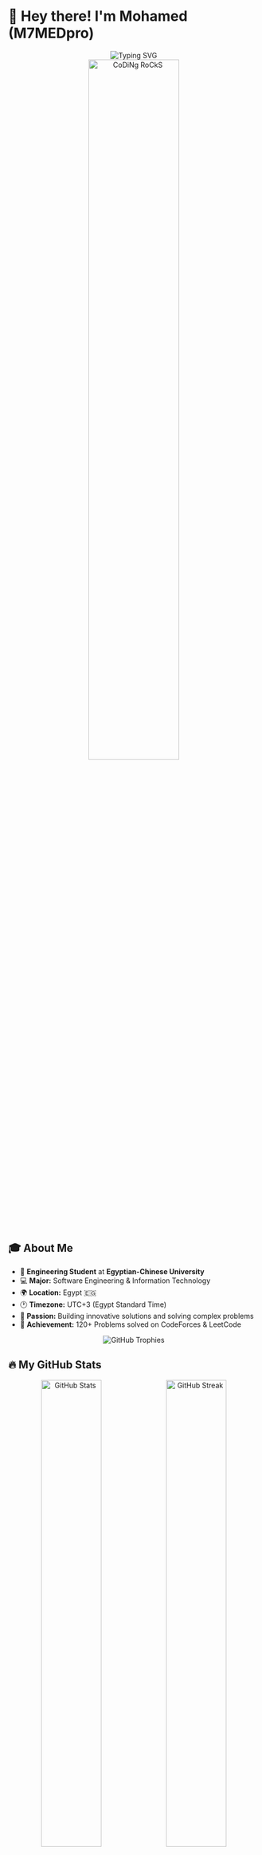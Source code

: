 # 👋 Hey there! I'm Mohamed (M7MEDpro)

<div align="center">
  <img src="https://readme-typing-svg.herokuapp.com?font=Fira+Code&size=30&duration=3000&pause=1000&color=00D9FF&background=00000000&center=true&vCenter=true&width=600&lines=Software+Engineering+Student;Problem+Solver+%26+Developer;Arduino+%26+IoT+Enthusiast;VB.NET+%26+Java+Developer;120%2B+Problems+Solved!" alt="Typing SVG" />
</div>

<div align="center">
  <img src="https://github.com/SP-XD/SP-XD/blob/main/images/dev-working_rounded.gif?raw=true" href="https://github.com/M7MEDpro" alt="CoDiNg RoCkS" width="60%"/>
</div>

## 🎓 About Me

- 🏫 **Engineering Student** at **Egyptian-Chinese University**  
- 💻 **Major:** Software Engineering & Information Technology  
- 🌍 **Location:** Egypt 🇪🇬  
- 🕐 **Timezone:** UTC+3 (Egypt Standard Time)  
- 🎯 **Passion:** Building innovative solutions and solving complex problems  
- 🧩 **Achievement:** 120+ Problems solved on CodeForces & LeetCode  

<div align="center">
  <img src="https://github-profile-trophy.vercel.app/?username=M7MEDpro&theme=radical&no-frame=false&no-bg=false&margin-w=4&column=7" alt="GitHub Trophies"/>
</div>

## 🔥 My GitHub Stats

<div align="center">
  <img width="49%" src="https://github-readme-stats.vercel.app/api?username=M7MEDpro&show_icons=true&theme=radical&hide_border=true&count_private=true" alt="GitHub Stats"/>
  <img width="49%" src="https://github-readme-streak-stats.herokuapp.com/?user=M7MEDpro&theme=radical&hide_border=true" alt="GitHub Streak"/>
</div>

<div align="center">
  <img width="60%" src="https://github-readme-stats.vercel.app/api/top-langs/?username=M7MEDpro&layout=compact&theme=radical&hide_border=true&langs_count=10" alt="Most Used Languages"/>
</div>

## 💻 Tech Stack & Tools

<div align="center">

### Programming Languages
![VB.NET](https://img.shields.io/badge/VB.NET-512BD4?style=for-the-badge&logo=.net&logoColor=white)
![Java](https://img.shields.io/badge/Java-ED8B00?style=for-the-badge&logo=openjdk&logoColor=white)
![C++](https://img.shields.io/badge/C++-00599C?style=for-the-badge&logo=c%2B%2B&logoColor=white)
![Python](https://img.shields.io/badge/Python-3776AB?style=for-the-badge&logo=python&logoColor=white)
![C](https://img.shields.io/badge/C-00599C?style=for-the-badge&logo=c&logoColor=white)

### Databases & Tools
![MySQL](https://img.shields.io/badge/MySQL-005C84?style=for-the-badge&logo=mysql&logoColor=white)
![SQLite](https://img.shields.io/badge/SQLite-07405E?style=for-the-badge&logo=sqlite&logoColor=white)
![MongoDB](https://img.shields.io/badge/MongoDB-4EA94B?style=for-the-badge&logo=mongodb&logoColor=white)
![Git](https://img.shields.io/badge/Git-F05032?style=for-the-badge&logo=git&logoColor=white)
![GitHub](https://img.shields.io/badge/GitHub-100000?style=for-the-badge&logo=github&logoColor=white)
![VS Code](https://img.shields.io/badge/VS_Code-007ACC?style=for-the-badge&logo=visual-studio-code&logoColor=white)

### Minecraft Development
![Spigot](https://img.shields.io/badge/Spigot-ED8106?style=for-the-badge&logo=minecraft&logoColor=white)
![Bukkit](https://img.shields.io/badge/Bukkit-FFA500?style=for-the-badge&logo=minecraft&logoColor=white)
![Paper](https://img.shields.io/badge/Paper-4C9AFF?style=for-the-badge&logo=minecraft&logoColor=white)
![BungeeCord](https://img.shields.io/badge/BungeeCord-FF6B35?style=for-the-badge&logo=minecraft&logoColor=white)

### Data Formats
![JSON](https://img.shields.io/badge/JSON-000000?style=for-the-badge&logo=json&logoColor=white)
![YAML](https://img.shields.io/badge/YAML-CB171E?style=for-the-badge&logo=yaml&logoColor=white)

### Hardware & IoT
![Arduino](https://img.shields.io/badge/Arduino-00979D?style=for-the-badge&logo=arduino&logoColor=white)
![Raspberry Pi](https://img.shields.io/badge/Raspberry%20Pi-A22846?style=for-the-badge&logo=raspberry-pi&logoColor=white)

### Platforms
![Windows](https://img.shields.io/badge/Windows-0078D6?style=for-the-badge&logo=windows&logoColor=white)
![Linux](https://img.shields.io/badge/Linux-FCC624?style=for-the-badge&logo=linux&logoColor=black)

</div>

## 🚀 Featured Projects

<div align="center">
  <a href="https://github.com/M7MEDpro/vbnet-mysql-driver">
    <img src="https://github-readme-stats.vercel.app/api/pin/?username=M7MEDpro&repo=vbnet-mysql-driver&theme=radical&hide_border=true" alt="VB.NET MySQL Driver"/>
  </a>
  <a href="https://github.com/M7MEDpro/Smart-Lighting-System-Manger">
    <img src="https://github-readme-stats.vercel.app/api/pin/?username=M7MEDpro&repo=Smart-Lighting-System-Manger&theme=radical&hide_border=true" alt="Smart Lighting System"/>
  </a>
  <a href="https://github.com/M7MEDpro/Arduino-VB.NET-Serial-Communication-Interface">
    <img src="https://github-readme-stats.vercel.app/api/pin/?username=M7MEDpro&repo=Arduino-VB.NET-Serial-Communication-Interface&theme=radical&hide_border=true" alt="Arduino VB.NET Communication"/>
  </a>
  <a href="https://github.com/M7MEDpro/Player-Info-Tool">
    <img src="https://github-readme-stats.vercel.app/api/pin/?username=M7MEDpro&repo=Player-Info-Tool&theme=radical&hide_border=true" alt="Player Info Tool"/>
  </a>
</div>

## 🏆 Competitive Programming

<div align="center">
  <img src="https://img.shields.io/badge/Solved-120%2B-brightgreen?style=for-the-badge&logo=codeforces&logoColor=white" alt="Problems Solved"/>
  <img src="https://img.shields.io/badge/CodeForces-1F8ACB?style=for-the-badge&logo=codeforces&logoColor=white" alt="CodeForces"/>
  <img src="https://img.shields.io/badge/LeetCode-FFA116?style=for-the-badge&logo=leetcode&logoColor=white" alt="LeetCode"/>
</div>

### 📊 Problem Solving Stats
- 🔥 **120+ Problems** solved across platforms
- 🎯 **Focus Areas:** Data Structures, Algorithms, Dynamic Programming
- 📈 **Continuous Learning:** Daily problem-solving practice

## 📈 Contribution Graph

<div align="center">
  <img src="https://github-readme-activity-graph.vercel.app/graph?username=M7MEDpro&theme=redical&hide_border=true&bg_color=0D1117&color=00D9FF&line=00D9FF&point=FFFFFF" alt="Contribution Graph"/>
</div>

## 🔗 Connect With Me

<div align="center">
  <a href="https://github.com/M7MEDpro">
    <img src="https://img.shields.io/badge/GitHub-100000?style=for-the-badge&logo=github&logoColor=white" alt="GitHub"/>
  </a>
  <a href="mailto:your-email@example.com">
    <img src="https://img.shields.io/badge/Email-D14836?style=for-the-badge&logo=gmail&logoColor=white" alt="Email"/>
  </a>
  <a href="https://linkedin.com/in/your-profile">
    <img src="https://img.shields.io/badge/LinkedIn-0077B5?style=for-the-badge&logo=linkedin&logoColor=white" alt="LinkedIn"/>
  </a>
</div>

## ⚡ Fun Facts

- 🌟 I love building **IoT solutions** that make life easier
- 🎮 Created multiple **Minecraft plugins** using **Spigot/Bukkit/Paper** APIs
- 🤖 Passionate about **Arduino projects** and embedded systems
- 💾 Experience with **MySQL**, **SQLite**, **MongoDB** databases
- 📄 Working with **YAML** and **JSON** configuration files
- 🔌 **BungeeCord** network plugin development
- 📚 Always learning new technologies and frameworks
- 🚀 Working on innovative projects that bridge **hardware and software**

---

<div align="center">
  <img src="https://komarev.com/ghpvc/?username=M7MEDpro&color=blueviolet&style=for-the-badge&label=Profile+Views" alt="Profile Views"/>
</div>

<div align="center">
  <img src="https://readme-typing-svg.herokuapp.com?font=Fira+Code&size=20&duration=3000&pause=1000&color=00D9FF&background=00000000&center=true&vCenter=true&width=600&lines=Thanks+for+visiting+my+profile!;Let's+build+something+amazing+together!;Happy+Coding!+%F0%9F%9A%80" alt="Thanks for visiting"/>
</div>

<div align="center">
  <img src="https://github.com/SP-XD/SP-XD/blob/main/images/dino_rounded.gif?raw=true" href="https://github.com/M7MEDpro" alt="Dino" width="40%"/>
</div>
